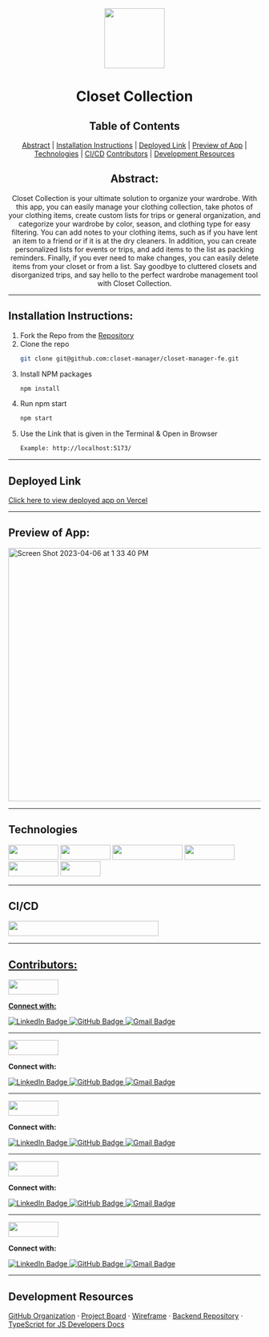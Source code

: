 <div align="center">

<img src="https://user-images.githubusercontent.com/109977562/230460424-70369b61-0828-42ed-8381-52fc760a21ad.png" width="120" height="120">
  
# Closet Collection
  

</div>

  <p align="center">   
  </p>

</div>

<div align="center">

## Table of Contents

[Abstract](#abstract) |
[Installation Instructions](#installation-instructions) |
[Deployed Link](#deployed-link) |
[Preview of App](#preview-of-app) |
[Technologies](#technologies) |
[CI/CD](#ci/cd)
[Contributors](#contributors) |
[Development Resources](#development-resources)

</div>

<div align="center">

## Abstract:

[//]: <> (Briefly describe what you built and its features. What problem is the app solving? How does this application solve that problem?)

Closet Collection is your ultimate solution to organize your wardrobe. With this app, you can easily manage your clothing collection, take photos of your clothing items, create custom lists for trips or general organization, and categorize your wardrobe by color, season, and clothing type for easy filtering. You can add notes to your clothing items, such as if you have lent an item to a friend or if it is at the dry cleaners. In addition, you can create personalized lists for events or trips, and add items to the list as packing reminders. Finally, if you ever need to make changes, you can easily delete items from your closet or from a list. Say goodbye to cluttered closets and disorganized trips, and say hello to the perfect wardrobe management tool with Closet Collection. 
  
</div>

---

## Installation Instructions:

[//]: <> (What steps does a person have to take to get your app cloned down and running?)

1. Fork the Repo from the [Repository](https://github.com/closet-manager/closet-manager-fe)
2. Clone the repo
   ```sh
   git clone git@github.com:closet-manager/closet-manager-fe.git
   ```
3. Install NPM packages
   ```sh
   npm install
   ```
4. Run npm start
   ```sh
   npm start
   ```
5. Use the Link that is given in the Terminal & Open in Browser
   ```sh
   Example: http://localhost:5173/
   ```

---
  
## Deployed Link

[Click here to view deployed app on Vercel](https://closet-manager-fe.vercel.app/)

---

## Preview of App:
[//]: <> (add gifs)

 <img width="506" alt="Screen Shot 2023-04-06 at 1 33 40 PM" src="https://user-images.githubusercontent.com/109977562/230465567-8686b9fe-d992-4142-a3d6-9924bf25856e.png">



---

## Technologies

<div>
  <img src="https://img.shields.io/badge/-react-333333?logo=react&style=for-the-badge" width="100" height="30"/>
  <img src="https://img.shields.io/badge/-typescript-593d88?logo=typescript&style=for-the-badge" width="100" height="30"/>  
  <img src="https://img.shields.io/badge/-react%20router-f44250?logo=react%20router&logoColor=white&style=for-the-badge" width="140" height="30"/>
  <img src="https://img.shields.io/badge/-cypress-007780?logo=cypress&logoColor=white&style=for-the-badge" width="100" height="30"/>
  <img src="https://img.shields.io/badge/-CSS3-315780?logo=css3&style=for-the-badge" width="100" height="30"/> 
  <img src="https://img.shields.io/badge/-npm-c12127?logo=npm&logoColor=white&style=for-the-badge" width="80"  height="30"/>
</div>

---

## CI/CD
<div>
  <a href="https://github.com/closet-manager/closet-manager-fe/actions">
  <img src="https://github.com/closet-manager/closet-manager-fe/actions/workflows/github-actions-demo.yml/badge.svg" height="30" width="300">
</div>

---

## Contributors:

[//]: <> (Who worked on this application? Link to their GitHubs.)

<div>
  <img src="https://img.shields.io/badge/-Patt%20Sookmark-B2AC98" height="30" width="100">
  <p><strong>Connect with:</strong></p>
  <a href="https://www.linkedin.com/in/pattsookmark/"> 
    <img src="https://img.shields.io/badge/LinkedIn-blue?style=for-the-badge&logo=linkedin&logoColor=white" alt="LinkedIn Badge"/>
  </a>
  <a href="https://github.com/pattpjy">
    <img src="https://img.shields.io/badge/-github-black?style=for-the-badge&logo=github&logoColor=white" alt="GitHub Badge">
  </a>
  <a href="mailto: ps.pijiya@gmail.com">
    <img src="https://img.shields.io/badge/-gmail-red?style=for-the-badge&logo=gmail&logoColor=white" alt="Gmail Badge">
  </a>

---
  
  <img src="https://img.shields.io/badge/-Tristin%20Sorrells-c4a4a3" height="30" width="100">
  <p><strong>Connect with:</strong></p>
  <a href="https://www.linkedin.com/in/tristinsorrells/"> 
    <img src="https://img.shields.io/badge/LinkedIn-blue?style=for-the-badge&logo=linkedin&logoColor=white" alt="LinkedIn Badge"/>
  </a>
  <a href="https://github.com/Tristinsorrells1">
    <img src="https://img.shields.io/badge/-github-black?style=for-the-badge&logo=github&logoColor=white" alt="GitHub Badge">
  </a>
  <a href="mailto: tristinsorrells1@gmail.com">
    <img src="https://img.shields.io/badge/-gmail-red?style=for-the-badge&logo=gmail&logoColor=white" alt="Gmail Badge">
  </a>
</div>

---
  
  <img src="https://img.shields.io/badge/-Sarah%20Hampton-3a5311" height="30" width="100">
  <p><strong>Connect with:</strong></p>
  <a href="https://www.linkedin.com/in/sarah-gwyn-hampton/"> 
    <img src="https://img.shields.io/badge/LinkedIn-blue?style=for-the-badge&logo=linkedin&logoColor=white" alt="LinkedIn Badge"/>
  </a>
  <a href="https://github.com/SHampton22">
    <img src="https://img.shields.io/badge/-github-black?style=for-the-badge&logo=github&logoColor=white" alt="GitHub Badge">
  </a>
  <a href="mailto: sarahgwynhampton@gmail.com">
    <img src="https://img.shields.io/badge/-gmail-red?style=for-the-badge&logo=gmail&logoColor=white" alt="Gmail Badge">
  </a>
</div>

---
  
  <img src="https://img.shields.io/badge/-Blanche%20Haddad-3a5361" height="30" width="100">
  <p><strong>Connect with:</strong></p>
  <a href="https://www.linkedin.com/in/blanche-haddad-denver/"> 
    <img src="https://img.shields.io/badge/LinkedIn-blue?style=for-the-badge&logo=linkedin&logoColor=white" alt="LinkedIn Badge"/>
  </a>
  <a href="https://github.com/BHaddad1">
    <img src="https://img.shields.io/badge/-github-black?style=for-the-badge&logo=github&logoColor=white" alt="GitHub Badge">
  </a>
  <a href="mailto: blancherachel@gmail.com">
    <img src="https://img.shields.io/badge/-gmail-red?style=for-the-badge&logo=gmail&logoColor=white" alt="Gmail Badge">
  </a>
</div>

---
  
  <img src="https://img.shields.io/badge/-Karrar%20Qasim-006a89" height="30" width="100">
  <p><strong>Connect with:</strong></p>
  <a href="https://www.linkedin.com/in/karrar-qasim-b6307024b/"> 
    <img src="https://img.shields.io/badge/LinkedIn-blue?style=for-the-badge&logo=linkedin&logoColor=white" alt="LinkedIn Badge"/>
  </a>
  <a href="https://github.com/KarrarQ">
    <img src="https://img.shields.io/badge/-github-black?style=for-the-badge&logo=github&logoColor=white" alt="GitHub Badge">
  </a>
  <a href="mailto: karawr1996@gmail.com">
    <img src="https://img.shields.io/badge/-gmail-red?style=for-the-badge&logo=gmail&logoColor=white" alt="Gmail Badge">
  </a>
</div>

---


## Development Resources

[GitHub Organization](https://github.com/closet-manager) · [Project Board](https://github.com/orgs/closet-manager/projects/1) · [Wireframe](https://excalidraw.com/#room=f16f53abe8feadadb2b1,qWn6iOL0DiIiKZR4dtgexw) · [Backend Repository](https://github.com/closet-manager/closet-manager-be) · [TypeScript for JS Developers Docs](https://www.typescriptlang.org/docs/handbook/typescript-in-5-minutes.html)
